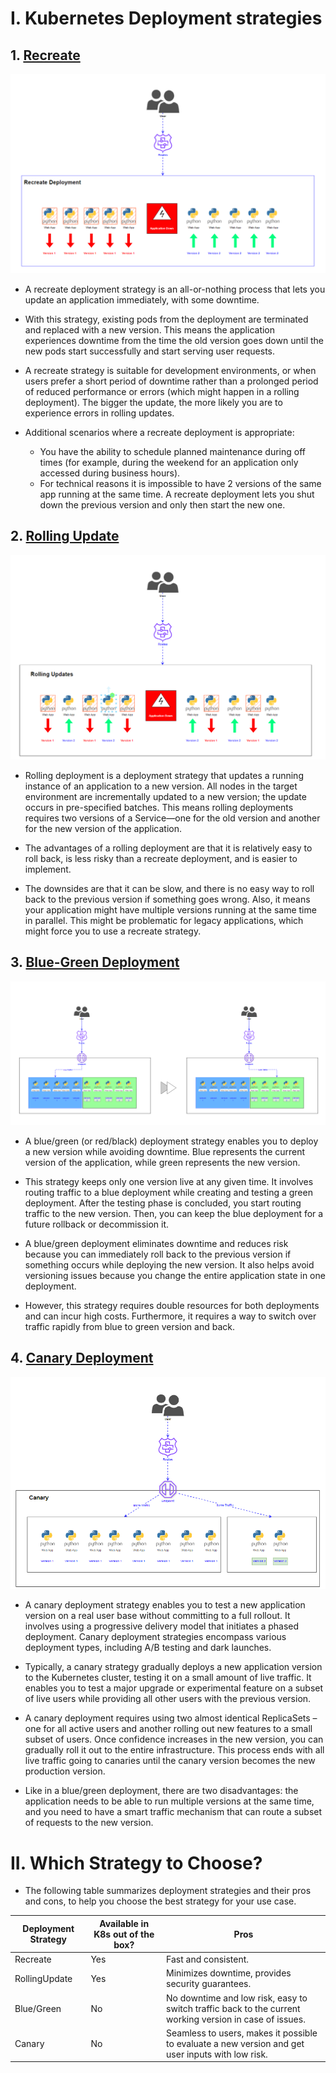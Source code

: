 # I. Kubernetes Deployment strategies
## 1. [Recreate]()
![recreate_deployment_strategy](images/recreate.png)

- A recreate deployment strategy is an all-or-nothing process that lets you update an application immediately, with some downtime. 

- With this strategy, existing pods from the deployment are terminated and replaced with a new version. This means the application experiences downtime from the time the old version goes down until the new pods start successfully and start serving user requests. 

- A recreate strategy is suitable for development environments, or when users prefer a short period of downtime rather than a prolonged period of reduced performance or errors (which might happen in a rolling deployment). The bigger the update, the more likely you are to experience errors in rolling updates.

- Additional scenarios where a recreate deployment is appropriate: 

    - You have the ability to schedule planned maintenance during off times (for example, during the weekend for an application only accessed during business hours). 
    - For technical reasons it is impossible to have 2 versions of the same app running at the same time. A recreate deployment lets you shut down the previous version and only then start the new one.
## 2. [Rolling Update]()
![rolling_update_deployment_strategy](images/rolling_update.png)

- Rolling deployment is a deployment strategy that updates a running instance of an application to a new version. All nodes in the target environment are incrementally updated to a new version; the update occurs in pre-specified batches. This means rolling deployments requires two versions of a Service—one for the old version and another for the new version of the application.

- The advantages of a rolling deployment are that it is relatively easy to roll back, is less risky than a recreate deployment, and is easier to implement.

- The downsides are that it can be slow, and there is no easy way to roll back to the previous version if something goes wrong. Also, it means your application might have multiple versions running at the same time in parallel. This might be problematic for legacy applications, which might force you to use a recreate strategy.
## 3. [Blue-Green Deployment]()
![blue_green_deployment_strategy](images/blue_green.png)

- A blue/green (or red/black) deployment strategy enables you to deploy a new version while avoiding downtime. Blue represents the current version of the application, while green represents the new version. 

- This strategy keeps only one version live at any given time. It involves routing traffic to a blue deployment while creating and testing a green deployment. After the testing phase is concluded, you start routing traffic to the new version. Then, you can keep the blue deployment for a future rollback or decommission it. 

- A blue/green deployment eliminates downtime and reduces risk because you can immediately roll back to the previous version if something occurs while deploying the new version. It also helps avoid versioning issues because you change the entire application state in one deployment. 

- However, this strategy requires double resources for both deployments and can incur high costs. Furthermore, it requires a way to switch over traffic rapidly from blue to green version and back.
## 4. [Canary Deployment]()
![canary_deployment_strategy](images/canary.png)

- A canary deployment strategy enables you to test a new application version on a real user base without committing to a full rollout. It involves using a progressive delivery model that initiates a phased deployment. Canary deployment strategies encompass various deployment types, including A/B testing and dark launches.

- Typically, a canary strategy gradually deploys a new application version to the Kubernetes cluster, testing it on a small amount of live traffic. It enables you to test a major upgrade or experimental feature on a subset of live users while providing all other users with the previous version.

- A canary deployment requires using two almost identical ReplicaSets – one for all active users and another rolling out new features to a small subset of users. Once confidence increases in the new version, you can gradually roll it out to the entire infrastructure. This process ends with all live traffic going to canaries until the canary version becomes the new production version.

- Like in a blue/green deployment, there are two disadvantages: the application needs to be able to run multiple versions at the same time, and you need to have a smart traffic mechanism that can route a subset of requests to the new version.

# II. Which Strategy to Choose?
* The following table summarizes deployment strategies and their pros and cons, to help you choose the best strategy for your use case.

|Deployment Strategy|Available in K8s out of the box?|Pros|
|---|---|---|
|Recreate|Yes| Fast and consistent.|
|RollingUpdate|Yes| 	Minimizes downtime, provides security guarantees.|
|Blue/Green|No| No downtime and low risk, easy to switch traffic back to the current working version in case of issues.|
|Canary|No| Seamless to users, makes it possible to evaluate a new version and get user inputs with low risk.|